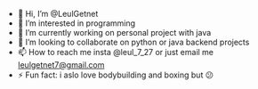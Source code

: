 - 👋 Hi, I’m @LeulGetnet
- 👀 I’m interested in programming 
- 🌱 I’m currently working on personal project with java
- 💞️ I’m looking to collaborate on python or java backend projects 
- 📫 How to reach me insta @leul_7_27 or just email me leulgetnet7@gmail.com
- ⚡ Fun fact: i aslo love bodybuilding and boxing but 😕

<!---
LeulGetnet/LeulGetnet is a ✨ special ✨ repository because its `README.md` (this file) appears on your GitHub profile.
You can click the Preview link to take a look at your changes.
--->
